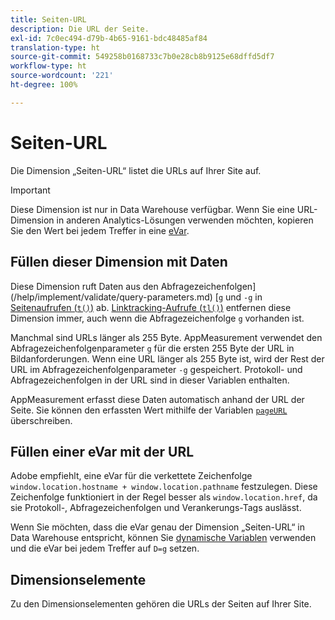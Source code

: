```yaml
---
title: Seiten-URL
description: Die URL der Seite.
exl-id: 7c0ec494-d79b-4b65-9161-bdc48485af84
translation-type: ht
source-git-commit: 549258b0168733c7b0e28cb8b9125e68dffd5df7
workflow-type: ht
source-wordcount: '221'
ht-degree: 100%

---
```


# Seiten-URL

Die Dimension „Seiten-URL“ listet die URLs auf Ihrer Site auf.

>[!IMPORTANT]
>
>Diese Dimension ist nur in Data Warehouse verfügbar. Wenn Sie eine URL-Dimension in anderen Analytics-Lösungen verwenden möchten, kopieren Sie den Wert bei jedem Treffer in eine [eVar](evar.md).

## Füllen dieser Dimension mit Daten

Diese Dimension ruft Daten aus den Abfragezeichenfolgen](/help/implement/validate/query-parameters.md) [`g` und `-g` in [Seitenaufrufen (`t()`)](/help/implement/vars/functions/t-method.md) ab. [Linktracking-Aufrufe (`tl()`)](/help/implement/vars/functions/tl-method.md) entfernen diese Dimension immer, auch wenn die Abfragezeichenfolge `g` vorhanden ist.

Manchmal sind URLs länger als 255 Byte. AppMeasurement verwendet den Abfragezeichenfolgenparameter `g` für die ersten 255 Byte der URL in Bildanforderungen. Wenn eine URL länger als 255 Byte ist, wird der Rest der URL im Abfragezeichenfolgenparameter `-g` gespeichert. Protokoll- und Abfragezeichenfolgen in der URL sind in dieser Variablen enthalten.

AppMeasurement erfasst diese Daten automatisch anhand der URL der Seite. Sie können den erfassten Wert mithilfe der Variablen [`pageURL`](/help/implement/vars/page-vars/pageurl.md) überschreiben.

## Füllen einer eVar mit der URL

Adobe empfiehlt, eine eVar für die verkettete Zeichenfolge `window.location.hostname + window.location.pathname` festzulegen. Diese Zeichenfolge funktioniert in der Regel besser als `window.location.href`, da sie Protokoll-, Abfragezeichenfolgen und Verankerungs-Tags auslässt.

Wenn Sie möchten, dass die eVar genau der Dimension „Seiten-URL“ in Data Warehouse entspricht, können Sie [dynamische Variablen](/help/implement/vars/page-vars/dynamic-variables.md) verwenden und die eVar bei jedem Treffer auf `D=g` setzen.

## Dimensionselemente

Zu den Dimensionselementen gehören die URLs der Seiten auf Ihrer Site.

